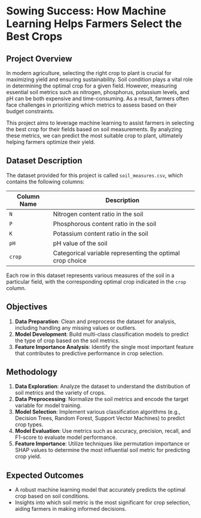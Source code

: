 # Sowing Success: How Machine Learning Helps Farmers Select the Best Crops  

## Project Overview  

In modern agriculture, selecting the right crop to plant is crucial for maximizing yield and ensuring sustainability. Soil condition plays a vital role in determining the optimal crop for a given field. However, measuring essential soil metrics such as nitrogen, phosphorus, potassium levels, and pH can be both expensive and time-consuming. As a result, farmers often face challenges in prioritizing which metrics to assess based on their budget constraints.  

This project aims to leverage machine learning to assist farmers in selecting the best crop for their fields based on soil measurements. By analyzing these metrics, we can predict the most suitable crop to plant, ultimately helping farmers optimize their yield.  

## Dataset Description  

The dataset provided for this project is called `soil_measures.csv`, which contains the following columns:  

| Column Name | Description                                                 |  
|-------------|-------------------------------------------------------------|  
| `N`         | Nitrogen content ratio in the soil                          |  
| `P`         | Phosphorous content ratio in the soil                       |  
| `K`         | Potassium content ratio in the soil                         |  
| `pH`       | pH value of the soil                                        |  
| `crop`      | Categorical variable representing the optimal crop choice   |  

Each row in this dataset represents various measures of the soil in a particular field, with the corresponding optimal crop indicated in the `crop` column.  

## Objectives  

1. **Data Preparation**: Clean and preprocess the dataset for analysis, including handling any missing values or outliers.  
2. **Model Development**: Build multi-class classification models to predict the type of crop based on the soil metrics.  
3. **Feature Importance Analysis**: Identify the single most important feature that contributes to predictive performance in crop selection.  

## Methodology  

1. **Data Exploration**: Analyze the dataset to understand the distribution of soil metrics and the variety of crops.  
2. **Data Preprocessing**: Normalize the soil metrics and encode the target variable for model training.  
3. **Model Selection**: Implement various classification algorithms (e.g., Decision Trees, Random Forest, Support Vector Machines) to predict crop types.  
4. **Model Evaluation**: Use metrics such as accuracy, precision, recall, and F1-score to evaluate model performance.  
5. **Feature Importance**: Utilize techniques like permutation importance or SHAP values to determine the most influential soil metric for predicting crop yield.  

## Expected Outcomes  

- A robust machine learning model that accurately predicts the optimal crop based on soil conditions.  
- Insights into which soil metric is the most significant for crop selection, aiding farmers in making informed decisions.  
